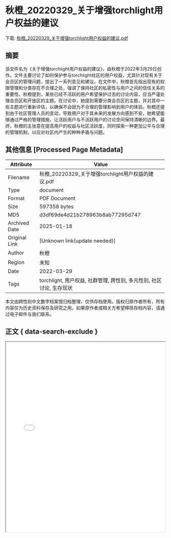 # 秋橙_20220329_关于增强torchlight用户权益的建议

<!-- tcd_download_link -->
下载: [秋橙_20220329_关于增强torchlight用户权益的建议.pdf](秋橙_20220329_关于增强torchlight用户权益的建议.pdf)
<!-- tcd_download_link_end -->

## 摘要

<!-- tcd_abstract -->
该文件名为《关于增强torchlight用户权益的建议》，由秋橙于2022年3月29日创作。文件主要讨论了如何保护参与torchlight社区的用户权益，尤其针对现有关于会员区的管理问题，提出了一系列意见和建议。在文件中，秋橙首先指出现有的权限管理和分类存在不合理之处，强调了保持社区的私密性与用户之间的信任关系的重要性。秋橙提到，某些已经不活跃的用户希望保护过去的讨论内容，应当严谨处理会员区和开放区的主题。在讨论中，她提到需要分类会员区的主题，并对其中一些主题进行重新评估，以确保不会因为不合理的管理影响到用户的体验。秋橙还提到由于社区管理人员的变动，导致用户对于其未来的发展方向感到不安，她希望能够通过严格的管理措施，让活跃用户与不活跃用户的讨论空间保持清晰的边界。最终，秋橙的主张意在提高用户的权益与社区活跃度，同时探索一种更加公平与合理的管理机制，以应对社区内产生的种种矛盾与问题。

<!-- tcd_abstract_end -->

## 其他信息 [Processed Page Metadata]

| Attribute       | Value                                  |
|-----------------|----------------------------------------|
| Filename        | 秋橙_20220329_关于增强torchlight用户权益的建议.pdf                             |
| Type            | document                                 |
| Format          | PDF Document                               |
| Size            | 597358 bytes                           |
| MD5             | d3df69de4d21b278963b8ab77295d747                                  |
| Archived Date   | 2025-01-18                             |
| Original Link   | [Unknown link(update needed)]                         |
| Author          | 秋橙                               |
| Region          | 未知                               |
| Date            | 2022-03-29                                 |
| Tags            | torchlight, 用户权益, 社群管理, 跨性别, 多元性别, 社区讨论, 生存现状                                 |

本文由跨性别中文数字档案馆归档整理，仅供存档使用。版权归原作者所有，所有内容仅为历史资料保存及研究之用。如果原作者或相关方希望移除存档内容，请通过电子邮件与我们联系。

## 正文 { data-search-exclude }

<!-- tcd_main_text -->
<iframe src="../秋橙_20220329_关于增强torchlight用户权益的建议.pdf" width="100%" height="600px">
    <p>无法显示PDF，请下载查看。</p>
</iframe>
<!-- tcd_main_text_end -->

